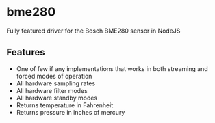 # bme280
Fully featured driver for the Bosch BME280 sensor in NodeJS

## Features
* One of few if any implementations that works in both streaming and forced modes of operation
* All hardware sampling rates
* All hardware filter modes
* All hardware standby modes
* Returns temperature in Fahrenheit
* Returns pressure in inches of mercury
